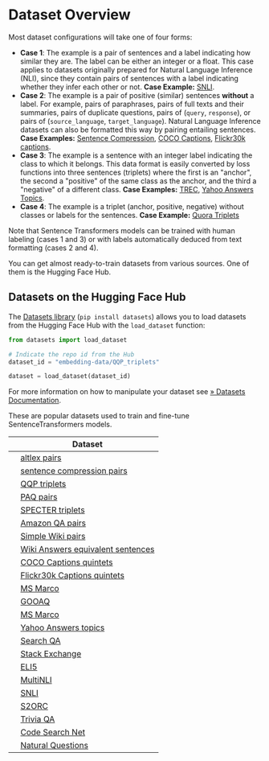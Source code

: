 # Dataset Overview

Most dataset configurations will take one of four forms:

- **Case 1**: The example is a pair of sentences and a label indicating how similar they are. The label can be either an integer or a float. This case applies to datasets originally prepared for Natural Language Inference (NLI), since they contain pairs of sentences with a label indicating whether they infer each other or not.
   **Case Example:** [SNLI](https://huggingface.co/datasets/snli).
- **Case 2**: The example is a pair of positive (similar) sentences **without** a label. For example, pairs of paraphrases, pairs of full texts and their summaries, pairs of duplicate questions, pairs of (`query`, `response`), or pairs of (`source_language`, `target_language`). Natural Language Inference datasets can also be formatted this way by pairing entailing sentences.
   **Case Examples:** [Sentence Compression](https://huggingface.co/datasets/embedding-data/sentence-compression), [COCO Captions](https://huggingface.co/datasets/embedding-data/coco_captions_quintets), [Flickr30k captions](https://huggingface.co/datasets/embedding-data/flickr30k_captions_quintets).
- **Case 3**: The example is a sentence with an integer label indicating the class to which it belongs. This data format is easily converted by loss functions into three sentences (triplets) where the first is an "anchor", the second a "positive" of the same class as the anchor, and the third a "negative" of a different class.
   **Case Examples:** [TREC](https://huggingface.co/datasets/trec), [Yahoo Answers Topics](https://huggingface.co/datasets/yahoo_answers_topics).
- **Case 4**: The example is a triplet (anchor, positive, negative) without classes or labels for the sentences.
   **Case Example:** [Quora Triplets](https://huggingface.co/datasets/embedding-data/QQP_triplets)

Note that Sentence Transformers models can be trained with human labeling (cases 1 and 3) or with labels automatically deduced from text formatting (cases 2 and 4).

You can get almost ready-to-train datasets from various sources. One of them is the Hugging Face Hub.

## Datasets on the Hugging Face Hub

The [Datasets library](https://huggingface.co/docs/datasets/index) (`pip install datasets`) allows you to load datasets from the Hugging Face Hub with the `load_dataset` function:

```python
from datasets import load_dataset

# Indicate the repo id from the Hub
dataset_id = "embedding-data/QQP_triplets"

dataset = load_dataset(dataset_id)
```

For more information on how to manipulate your dataset see [» Datasets Documentation](https://huggingface.co/docs/datasets/access).

These are popular datasets used to train and fine-tune SentenceTransformers models.

|   | Dataset                                                                                                   |
| - | --------------------------------------------------------------------------------------------------------- |
|   | [altlex pairs](https://huggingface.co/datasets/embedding-data/altlex)                                     |
|   | [sentence compression pairs](https://huggingface.co/datasets/embedding-data/sentence-compression)         |
|   | [QQP triplets](https://huggingface.co/datasets/embedding-data/QQP_triplets)                               |
|   | [PAQ pairs](https://huggingface.co/datasets/embedding-data/PAQ_pairs)                                     |
|   | [SPECTER triplets](https://huggingface.co/datasets/embedding-data/SPECTER)                                |
|   | [Amazon QA pairs](https://huggingface.co/datasets/embedding-data/Amazon-QA)                               |
|   | [Simple Wiki pairs](https://huggingface.co/datasets/embedding-data/simple-wiki)                           |
|   | [Wiki Answers equivalent sentences](https://huggingface.co/datasets/embedding-data/WikiAnswers)           |
|   | [COCO Captions quintets](https://huggingface.co/datasets/embedding-data/coco_captions_quintets)           |
|   | [Flickr30k Captions quintets](https://huggingface.co/datasets/embedding-data/flickr30k_captions_quintets) |
|   | [MS Marco](https://huggingface.co/datasets/ms_marco)                                                      |
|   | [GOOAQ](https://huggingface.co/datasets/gooaq)                                                            |
|   | [MS Marco](https://huggingface.co/datasets/ms_marco)                                                      |
|   | [Yahoo Answers topics](https://huggingface.co/datasets/yahoo_answers_topics)                              |
|   | [Search QA](https://huggingface.co/datasets/search_qa)                                                    |
|   | [Stack Exchange](https://huggingface.co/datasets/flax-sentence-embeddings/stackexchange_xml )             |
|   | [ELI5](https://huggingface.co/datasets/eli5)                                                              |
|   | [MultiNLI](https://huggingface.co/datasets/multi_nli)                                                     |
|   | [SNLI](https://huggingface.co/datasets/snli)                                                              |
|   | [S2ORC](https://huggingface.co/datasets/s2orc)                                                            |
|   | [Trivia QA](https://huggingface.co/datasets/trivia_qa)                                                    |
|   | [Code Search Net](https://huggingface.co/datasets/code_search_net)                                        |
|   | [Natural Questions](https://huggingface.co/datasets/natural_questions)                                    |
